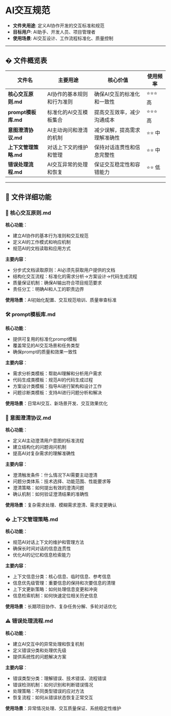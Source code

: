 # AI交互规范

- **文件夹用途**: 定义AI协作开发的交互标准和规范
- **目标用户**: AI助手、开发人员、项目管理者
- **使用场景**: AI交互设计、工作流程标准化、质量控制

---

## � 文件概览表

| 文件名                | 主要用途                   | 核心价值                     | 使用频率 |
| --------------------- | -------------------------- | ---------------------------- | -------- |
| **核心交互原则.md**   | AI协作的基本规则和行为准则 | 确保AI交互的标准化和一致性   | ⭐⭐⭐ 高   |
| **prompt模板库.md**   | 标准化的AI交互模板集合     | 提高交互效率，减少沟通成本   | ⭐⭐⭐ 高   |
| **意图澄清协议.md**   | AI主动询问和澄清的机制     | 减少误解，提高需求理解准确性 | ⭐⭐ 中    |
| **上下文管理策略.md** | 对话上下文的维护和管理     | 保持对话连贯性和信息完整性   | ⭐⭐ 中    |
| **错误处理流程.md**   | AI交互异常的处理和恢复     | 保证交互稳定性和容错能力     | ⭐⭐ 低    |

---

## 📖 文件详细功能

### 🎯 核心交互原则.md
**核心功能**：
- 建立AI协作的基本行为准则和交互规范
- 定义AI的工作模式和响应机制
- 规范AI的文档读取和应用方式

**主要内容**：
- 分步式文档读取原则：AI必须先获取用户提供的文档
- 结构化交互流程：标准化的需求分析→方案设计→代码生成流程
- 质量保证机制：确保AI输出符合项目规范要求
- 责任分工：明确AI和人工的职责边界

**使用场景**：AI初始化配置、交互规范培训、质量审查标准

### 🛠️ prompt模板库.md
**核心功能**：
- 提供可复用的标准化prompt模板
- 覆盖常见的AI交互场景和任务类型
- 确保prompt的质量和效果一致性

**主要内容**：
- 需求分析类模板：帮助AI理解和分析用户需求
- 代码生成类模板：规范AI的代码生成过程
- 方案设计类模板：指导AI进行架构和设计工作
- 问题诊断类模板：支持AI进行问题分析和解决

**使用场景**：日常AI交互、新场景开发、交互效果优化

### 💬 意图澄清协议.md
**核心功能**：
- 定义AI主动澄清用户意图的标准流程
- 建立结构化的问题询问机制
- 提高AI对复杂需求的理解准确性

**主要内容**：
- 澄清触发条件：什么情况下AI需要主动澄清
- 问题分类体系：技术选择、功能范围、性能要求等
- 澄清策略：如何提出有效的澄清问题
- 确认机制：如何验证澄清结果的准确性

**使用场景**：复杂需求处理、模糊需求澄清、需求变更确认

### � 上下文管理策略.md
**核心功能**：
- 规范AI对话上下文的维护和管理方法
- 确保长时间对话的信息连贯性
- 优化AI的记忆和信息检索能力

**主要内容**：
- 上下文信息分类：核心信息、临时信息、参考信息
- 信息优先级管理：重要信息的保持和次要信息的清理
- 上下文更新策略：如何处理信息变更和冲突
- 信息检索机制：如何快速定位相关历史信息

**使用场景**：长期项目协作、复杂任务分解、多轮对话优化

### ⚠️ 错误处理流程.md
**核心功能**：
- 建立AI交互中的异常处理和恢复机制
- 定义错误分类和处理优先级
- 提供系统性的问题解决方案

**主要内容**：
- 错误类型分类：理解错误、技术错误、流程错误
- 错误检测机制：如何识别和判断错误情况
- 处理策略：不同类型错误的应对方法
- 恢复流程：如何从错误状态恢复正常交互

**使用场景**：异常情况处理、交互质量保证、系统稳定性维护
